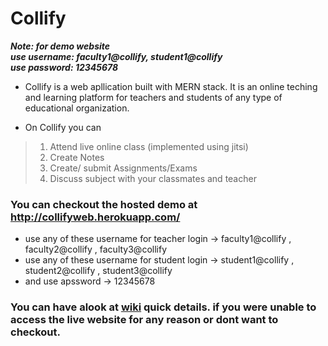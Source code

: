 # Collify 
***Note: for demo website<br> use username: faculty1@collify, student1@collify<br>
         use password: 12345678***
* Collify is a web apllication built with MERN stack. It is an online teching and learning platform for teachers and students of any type of educational organization.

* On Collify you can
> 1. Attend live online class  (implemented using jitsi)
> 2. Create Notes
> 3. Create/ submit Assignments/Exams
> 4. Discuss subject with your classmates and teacher


### You can checkout the hosted demo at http://collifyweb.herokuapp.com/

* use any of these username for teacher login -> faculty1@collify , faculty2@collify , faculty3@collify
* use any of these username for student login -> student1@collify , student2@collify , student3@collify
* and use apssword -> 12345678



### You can have alook at [wiki](https://github.com/SanketKumar75/Collify/wiki) quick details. if you were unable to access the live website for any reason or dont want to checkout.
